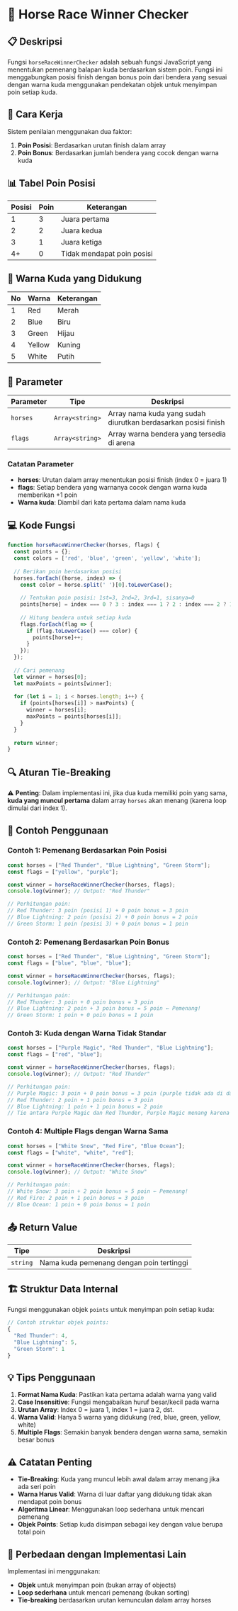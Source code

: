 # 🐎 Horse Race Winner Checker

## 📋 Deskripsi

Fungsi `horseRaceWinnerChecker` adalah sebuah fungsi JavaScript yang menentukan pemenang balapan kuda berdasarkan sistem poin. Fungsi ini menggabungkan posisi finish dengan bonus poin dari bendera yang sesuai dengan warna kuda menggunakan pendekatan objek untuk menyimpan poin setiap kuda.

## 🎯 Cara Kerja

Sistem penilaian menggunakan dua faktor:
1. **Poin Posisi**: Berdasarkan urutan finish dalam array
2. **Poin Bonus**: Berdasarkan jumlah bendera yang cocok dengan warna kuda

## 📊 Tabel Poin Posisi

| Posisi | Poin | Keterangan |
|--------|------|------------|
| 1      | 3    | Juara pertama |
| 2      | 2    | Juara kedua |
| 3      | 1    | Juara ketiga |
| 4+     | 0    | Tidak mendapat poin posisi |

## 🎨 Warna Kuda yang Didukung

| No | Warna | Keterangan |
|----|-------|------------|
| 1  | Red   | Merah |
| 2  | Blue  | Biru |
| 3  | Green | Hijau |
| 4  | Yellow| Kuning |
| 5  | White | Putih |

## 🏁 Parameter

| Parameter | Tipe | Deskripsi |
|-----------|------|-----------|
| `horses` | `Array<string>` | Array nama kuda yang sudah diurutkan berdasarkan posisi finish |
| `flags` | `Array<string>` | Array warna bendera yang tersedia di arena |

### Catatan Parameter
- **horses**: Urutan dalam array menentukan posisi finish (index 0 = juara 1)
- **flags**: Setiap bendera yang warnanya cocok dengan warna kuda memberikan +1 poin
- **Warna kuda**: Diambil dari kata pertama dalam nama kuda

## 💻 Kode Fungsi

```javascript
function horseRaceWinnerChecker(horses, flags) {
  const points = {};
  const colors = ['red', 'blue', 'green', 'yellow', 'white'];
  
  // Berikan poin berdasarkan posisi
  horses.forEach((horse, index) => {
    const color = horse.split(' ')[0].toLowerCase();
    
    // Tentukan poin posisi: 1st=3, 2nd=2, 3rd=1, sisanya=0
    points[horse] = index === 0 ? 3 : index === 1 ? 2 : index === 2 ? 1 : 0;
    
    // Hitung bendera untuk setiap kuda
    flags.forEach(flag => {
      if (flag.toLowerCase() === color) {
        points[horse]++;
      }
    });
  });
  
  // Cari pemenang
  let winner = horses[0];
  let maxPoints = points[winner];
  
  for (let i = 1; i < horses.length; i++) {
    if (points[horses[i]] > maxPoints) {
      winner = horses[i];
      maxPoints = points[horses[i]];
    }
  }
  
  return winner;
}
```

## 🔍 Aturan Tie-Breaking

⚠️ **Penting**: Dalam implementasi ini, jika dua kuda memiliki poin yang sama, **kuda yang muncul pertama** dalam array `horses` akan menang (karena loop dimulai dari index 1).

## 📝 Contoh Penggunaan

### Contoh 1: Pemenang Berdasarkan Poin Posisi
```javascript
const horses = ["Red Thunder", "Blue Lightning", "Green Storm"];
const flags = ["yellow", "purple"];

const winner = horseRaceWinnerChecker(horses, flags);
console.log(winner); // Output: "Red Thunder"

// Perhitungan poin:
// Red Thunder: 3 poin (posisi 1) + 0 poin bonus = 3 poin
// Blue Lightning: 2 poin (posisi 2) + 0 poin bonus = 2 poin
// Green Storm: 1 poin (posisi 3) + 0 poin bonus = 1 poin
```

### Contoh 2: Pemenang Berdasarkan Poin Bonus
```javascript
const horses = ["Red Thunder", "Blue Lightning", "Green Storm"];
const flags = ["blue", "blue", "blue"];

const winner = horseRaceWinnerChecker(horses, flags);
console.log(winner); // Output: "Blue Lightning"

// Perhitungan poin:
// Red Thunder: 3 poin + 0 poin bonus = 3 poin
// Blue Lightning: 2 poin + 3 poin bonus = 5 poin ← Pemenang!
// Green Storm: 1 poin + 0 poin bonus = 1 poin
```

### Contoh 3: Kuda dengan Warna Tidak Standar
```javascript
const horses = ["Purple Magic", "Red Thunder", "Blue Lightning"];
const flags = ["red", "blue"];

const winner = horseRaceWinnerChecker(horses, flags);
console.log(winner); // Output: "Red Thunder"

// Perhitungan poin:
// Purple Magic: 3 poin + 0 poin bonus = 3 poin (purple tidak ada di daftar warna)
// Red Thunder: 2 poin + 1 poin bonus = 3 poin
// Blue Lightning: 1 poin + 1 poin bonus = 2 poin
// Tie antara Purple Magic dan Red Thunder, Purple Magic menang karena lebih dulu
```

### Contoh 4: Multiple Flags dengan Warna Sama
```javascript
const horses = ["White Snow", "Red Fire", "Blue Ocean"];
const flags = ["white", "white", "red"];

const winner = horseRaceWinnerChecker(horses, flags);
console.log(winner); // Output: "White Snow"

// Perhitungan poin:
// White Snow: 3 poin + 2 poin bonus = 5 poin ← Pemenang!
// Red Fire: 2 poin + 1 poin bonus = 3 poin
// Blue Ocean: 1 poin + 0 poin bonus = 1 poin
```

## 📤 Return Value

| Tipe | Deskripsi |
|------|-----------|
| `string` | Nama kuda pemenang dengan poin tertinggi |

## 🏗️ Struktur Data Internal

Fungsi menggunakan objek `points` untuk menyimpan poin setiap kuda:
```javascript
// Contoh struktur objek points:
{
  "Red Thunder": 4,
  "Blue Lightning": 5,
  "Green Storm": 1
}
```

## 💡 Tips Penggunaan

1. **Format Nama Kuda**: Pastikan kata pertama adalah warna yang valid
2. **Case Insensitive**: Fungsi mengabaikan huruf besar/kecil pada warna
3. **Urutan Array**: Index 0 = juara 1, index 1 = juara 2, dst.
4. **Warna Valid**: Hanya 5 warna yang didukung (red, blue, green, yellow, white)
5. **Multiple Flags**: Semakin banyak bendera dengan warna sama, semakin besar bonus

## ⚠️ Catatan Penting

- **Tie-Breaking**: Kuda yang muncul lebih awal dalam array menang jika ada seri poin
- **Warna Harus Valid**: Warna di luar daftar yang didukung tidak akan mendapat poin bonus
- **Algoritma Linear**: Menggunakan loop sederhana untuk mencari pemenang
- **Objek Points**: Setiap kuda disimpan sebagai key dengan value berupa total poin

## 🔧 Perbedaan dengan Implementasi Lain

Implementasi ini menggunakan:
- **Objek** untuk menyimpan poin (bukan array of objects)
- **Loop sederhana** untuk mencari pemenang (bukan sorting)
- **Tie-breaking** berdasarkan urutan kemunculan dalam array horses
